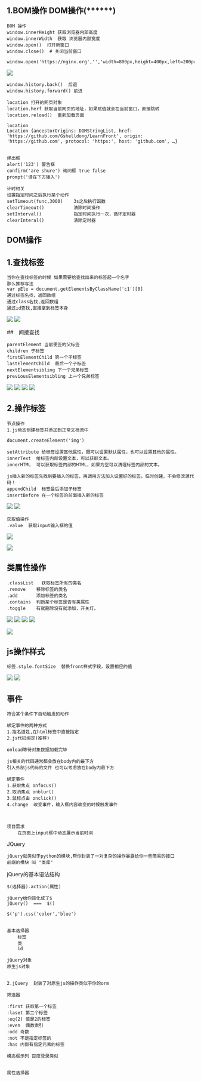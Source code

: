 ## 1.BOM操作  DOM操作(******)
	
    BOM 操作
    window.innerHeight 获取浏览器内部高度
    window.innerWidth  获取 浏览器内部宽度
    window.open()  打开新窗口
    window.close()  # 关闭当前窗口

    window.open('https://nginx.org','','width=800px,height=400px,left=200px,top=200px');

![](windows-open.png)
    
    window.history.back()  后退
    window.history.forward() 前进
    
    location 打开的网页对象
    location.herf 获取当前网页的地址，如果赋值就会在当前窗口，直接跳转
    location.reload()  重新加载页面

    location
    Location {ancestorOrigins: DOMStringList, href: 'https://github.com/Gshelldong/LearnFront', origin: 'https://github.com', protocol: 'https:', host: 'github.com', …}


    弹出框
    alert('123') 警告框
    confirm('are shure') 询问框 true false
    prompt('请在下方输入')
    
    计时相关
    设置指定时间之后执行某个动作
    setTimeout(func,3000)    3s之后执行函数
    clearTimeout()           清除时间操作
    setInterval()            指定时间执行一次，循环定时器
    clearInteral()           清除定时器
    
## DOM操作

## 1.查找标签
   
    当你在查找标签的时候 如果需要给查找出来的标签起一个名字
    那么推荐写法
    var pEle = document.getElementsByClassName('c1')[0]
    通过标签名找，返回数组
    通过class名找,返回数组
    通过id查找,直接拿到标签本身
    
![](js获取标签.png)
![](js获取标签2.png)


##　间接查找

    parentElement 当前便签的父标签
    children 子标签
    firstElementChild 第一个子标签
    lastElementChild  最后一个子标签
    nextElementsibling 下一个兄弟标签
    previousElementsibling 上一个兄弟标签
    
![](js获取标签.png)
![](js获取标签2.png)
![](child标签.png)
![](js获取标签3.png)

## 2.操作标签

    节点操作
    1.js动态创建标签并添加到正常文档流中
    
    document.createElement('img')

    setAttribute 给标签设置其他属性，既可以设置默认属性，也可以设置其他的属性。
    innerText  给标签内部设置文本，可以获取文本。
    innerHTML  可以获取标签内部的HTML，如果为空可以清理标签内部的文本。
    
    js插入新的标签先找到要插入的标签，再调用方法加入设置好的标签。临时创建，不会修改源代码！
    appendChild  标签最后添加子标签
    insertBefore 在一个标签的前面插入新的标签
    
![](插入标签.png)
![](操作标签.png)

    获取值操作
    .value  获取input输入框的值

![](输入框值.png)

![](获取选择框的值.png)


## 类属性操作

    .classList   获取标签所有的类名
    .remove    移除标签的类名
    .add       添加标签的类名
    .contains  判断某个标签是否有类属性
    .toggle    有就删除没有就添加，开关灯。

![](添加属性.png)
![](操作类.png)
![](判断属性.png)
![](反复删除.png)

![](开关灯.png)

## js操作样式

    标签.style.fontSize  替换front样式字段，设置相应的值

![](js操作样式1.png)
![](js操作样式2.png)


## 事件

    符合某个条件下自动触发的动作
    
    绑定事件的两种方式
    1.指名道姓,在html标签中直接指定
    2.js代码绑定(推荐)

    onload等待对象数据加载完毕

    js相关的代码通常都会放在body内的最下方
    引入外部js代码的文件 也可以考虑放在body内最下方
			
    绑定事件
    1.获取焦点 onfocus()
    2.取消焦点 onblur()
    3.鼠标点击 onclick()
    4.change  改变事件，输入框内容改变的时候触发事件
				
				
		
	项目需求
		在页面上input框中动态展示当前时间
		
JQuery
	
	jQuery就类似于python的模块,帮你封装了一对复杂的操作暴露给你一些简易的接口
	前端的模块 叫 "类库"

	
jQuery的基本语法结构

    $(选择器).action(属性)
	
	jQuery给你简化成了$
	jQuery()  ===  $()
	
	$('p').css('color','blue')
	
	
	基本选择器
		标签
		类
		id
	
	jQuery对象
	原生js对象

	
	2.jQuery  封装了对原生js的操作类似于你的orm
	
	筛选器
	
	:first 获取第一个标签
	:laset 第二个标签
	:eq(2) 值是2的标签
	:even  偶数索引
	:odd 奇数
	:not 不是指定标签的
	:has 内部有指定元素的标签
	
	模态框示列 百度登录类似
	
	
	属性选择器